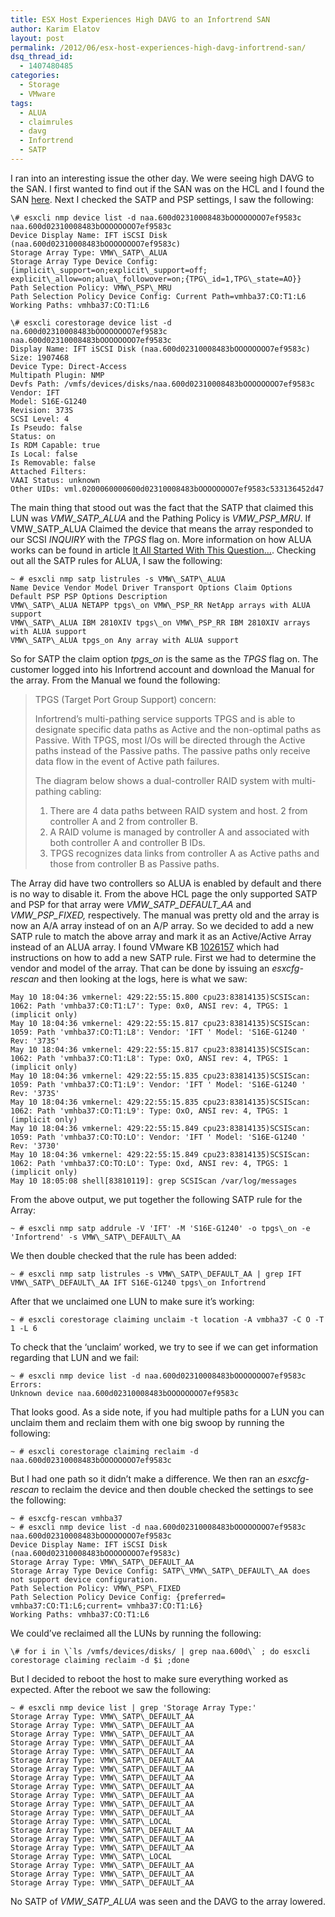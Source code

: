 ```yaml
---
title: ESX Host Experiences High DAVG to an Infortrend SAN
author: Karim Elatov
layout: post
permalink: /2012/06/esx-host-experiences-high-davg-infortrend-san/
dsq_thread_id:
  - 1407480485
categories:
  - Storage
  - VMware
tags:
  - ALUA
  - claimrules
  - davg
  - Infortrend
  - SATP
---
```

I ran into an interesting issue the other day. We were seeing high DAVG to the SAN. I first wanted to find out if the SAN was on the HCL and I found the SAN <a href="http://www.vmware.com/resources/compatibility/detail.php?deviceCategory=san&productid=18911&deviceCategory=san&partner=121&keyword=S16&isSVA=1&page=1&display_interval=10&sortColumn=Partner&sortOrder=Asc" onclick="javascript:_gaq.push(['_trackEvent','outbound-article','http://www.vmware.com/resources/compatibility/detail.php?deviceCategory=san&productid=18911&deviceCategory=san&partner=121&keyword=S16&isSVA=1&page=1&display_interval=10&sortColumn=Partner&sortOrder=Asc']);">here</a>. Next I checked the SATP and PSP settings, I saw the following:

	  
	\# esxcli nmp device list -d naa.600d02310008483bOOOOOOOO7ef9583c  
	naa.600d02310008483bOOOOOOOO7ef9583c  
	Device Display Name: IFT iSCSI Disk (naa.600d02310008483bOOOOOOOO7ef9583c)  
	Storage Array Type: VMW\_SATP\_ALUA  
	Storage Array Type Device Config: {implicit\_support=on;explicit\_support=off; explicit\_allow=on;alua\_followover=on;{TPG\_id=1,TPG\_state=AO}}  
	Path Selection Policy: VMW\_PSP\_MRU  
	Path Selection Policy Device Config: Current Path=vmhba37:CO:T1:L6  
	Working Paths: vmhba37:CO:T1:L6
	
	\# esxcli corestorage device list -d na.600d02310008483bOOOOOOOO7ef9583c  
	naa.600d02310008483bOOOOOOOO7ef9583c  
	Display Name: IFT iSCSI Disk (naa.600d02310008483bOOOOOOOO7ef9583c)  
	Size: 1907468  
	Device Type: Direct-Access  
	Multipath Plugin: NMP  
	Devfs Path: /vmfs/devices/disks/naa.600d02310008483bOOOOOOOO7ef9583c  
	Vendor: IFT  
	Model: S16E-G1240  
	Revision: 373S  
	SCSI Level: 4  
	Is Pseudo: false  
	Status: on  
	Is RDM Capable: true  
	Is Local: false  
	Is Removable: false  
	Attached Filters:  
	VAAI Status: unknown  
	Other UIDs: vml.0200060000600d02310008483bOOOOOOOO7ef9583c533136452d47  
	

The main thing that stood out was the fact that the SATP that claimed this LUN was *VMW\_SATP\_ALUA* and the Pathing Policy is *VMW\_PSP\_MRU*. If VMW\_SATP\_ALUA Claimed the device that means the array responded to our SCSI *INQUIRY* with the *TPGS* flag on. More information on how ALUA works can be found in article <a href="http://deinoscloud.wordpress.com/?s=alua" onclick="javascript:_gaq.push(['_trackEvent','outbound-article','http://deinoscloud.wordpress.com/?s=alua']);">It All Started With This Question…</a>. Checking out all the SATP rules for ALUA, I saw the following:

	  
	~ # esxcli nmp satp listrules -s VMW\_SATP\_ALUA  
	Name Device Vendor Model Driver Transport Options Claim Options Default PSP PSP Options Description  
	VMW\_SATP\_ALUA NETAPP tpgs\_on VMW\_PSP_RR NetApp arrays with ALUA support  
	VMW\_SATP\_ALUA IBM 2810XIV tpgs\_on VMW\_PSP_RR IBM 2810XIV arrays with ALUA support  
	VMW\_SATP\_ALUA tpgs_on Any array with ALUA support  
	

So for SATP the claim option *tpgs_on* is the same as the *TPGS* flag on. The customer logged into his Infortrend account and download the Manual for the array. From the Manual we found the following:

> TPGS (Target Port Group Support) concern:
> 
> Infortrend’s multi-pathing service supports TPGS and is able to designate specific data paths as Active and the non-optimal paths as Passive. With TPGS, most I/Os will be directed through the Active paths instead of the Passive paths. The passive paths only receive data flow in the event of Active path failures.
> 
> The diagram below shows a dual-controller RAID system with multi-pathing cabling:
> 
> 1.  There are 4 data paths between RAID system and host. 2 from controller A and 2 from controller B.
> 2.  A RAID volume is managed by controller A and associated with both controller A and controller B IDs.
> 3.  TPGS recognizes data links from controller A as Active paths and those from controller B as Passive paths.

The Array did have two controllers so ALUA is enabled by default and there is no way to disable it. From the above HCL page the only supported SATP and PSP for that array were *VMW\_SATP\_DEFAULT_AA* and *VMW\_PSP\_FIXED,* respectively. The manual was pretty old and the array is now an A/A array instead of on an A/P array. So we decided to add a new SATP rule to match the above array and mark it as an Active/Active Array instead of an ALUA array. I found VMware KB <a href="http://kb.vmware.com/kb/1026157" onclick="javascript:_gaq.push(['_trackEvent','outbound-article','http://kb.vmware.com/kb/1026157']);">1026157</a> which had instructions on how to add a new SATP rule. First we had to determine the vendor and model of the array. That can be done by issuing an *esxcfg-rescan* and then looking at the logs, here is what we saw:

	  
	May 10 18:04:36 vmkernel: 429:22:55:15.800 cpu23:83814135)SCSIScan: 1062: Path 'vmhba37:C0:T1:L7': Type: 0x0, ANSI rev: 4, TPGS: 1 (implicit only)  
	May 10 18:04:36 vmkernel: 429:22:55:15.817 cpu23:83814135)SCSIScan: 1059: Path 'vmhba37:CO:T1:L8': Vendor: 'IFT ' Model: 'S16E-G1240 ' Rev: '373S'  
	May 10 18:04:36 vmkernel: 429:22:55:15.817 cpu23:83814135)SCSIScan: 1062: Path 'vmhba37:CO:T1:L8': Type: OxO, ANSI rev: 4, TPGS: 1 (implicit only)  
	May 10 18:04:36 vmkernel: 429:22:55:15.835 cpu23:83814135)SCSIScan: 1059: Path 'vmhba37:CO:T1:L9': Vendor: 'IFT ' Model: 'S16E-G1240 ' Rev: '373S'  
	May 10 18:04:36 vmkernel: 429:22:55:15.835 cpu23:83814135)SCSIScan: 1062: Path 'vmhba37:CO:T1:L9': Type: OxO, ANSI rev: 4, TPGS: 1 (implicit only)  
	May 10 18:04:36 vmkernel: 429:22:55:15.849 cpu23:83814135)SCSIScan: 1059: Path 'vmhba37:CO:TO:LO': Vendor: 'IFT ' Model: 'S16E-G1240 ' Rev: '3730'  
	May 10 18:04:36 vmkernel: 429:22:55:15.849 cpu23:83814135)SCSIScan: 1062: Path 'vmhba37:CO:TO:LO': Type: Oxd, ANSI rev: 4, TPGS: 1 (implicit only)  
	May 10 18:05:08 shell[83810119]: grep SCSIScan /var/log/messages  
	

From the above output, we put together the following SATP rule for the Array:

	  
	~ # esxcli nmp satp addrule -V 'IFT' -M 'S16E-G1240' -o tpgs\_on -e 'Infortrend' -s VMW\_SATP\_DEFAULT\_AA  
	

We then double checked that the rule has been added:

	  
	~ # esxcli nmp satp listrules -s VMW\_SATP\_DEFAULT_AA | grep IFT  
	VMW\_SATP\_DEFAULT\_AA IFT S16E-G1240 tpgs\_on Infortrend  
	

After that we unclaimed one LUN to make sure it&#8217;s working:

	  
	~ # esxcli corestorage claiming unclaim -t location -A vmbha37 -C O -T 1 -L 6  
	

To check that the &#8216;unclaim&#8217; worked, we try to see if we can get information regarding that LUN and we fail:

	  
	~ # esxcli nmp device list -d naa.600d02310008483bOOOOOOOO7ef9583c  
	Errors:  
	Unknown device naa.600d02310008483bOOOOOOOO7ef9583c  
	

That looks good. As a side note, if you had multiple paths for a LUN you can unclaim them and reclaim them with one big swoop by running the following:

	  
	~ # esxcli corestorage claiming reclaim -d naa.600d02310008483bOOOOOOOO7ef9583c  
	

But I had one path so it didn&#8217;t make a difference. We then ran an *esxcfg-rescan* to reclaim the device and then double checked the settings to see the following:

	  
	~ # esxcfg-rescan vmhba37  
	~ # esxcli nmp device list -d naa.600d02310008483bOOOOOOOO7ef9583c  
	naa.600d02310008483bOOOOOOOO7ef9583c  
	Device Display Name: IFT iSCSI Disk (naa.600d02310008483bOOOOOOOO7ef9583c)  
	Storage Array Type: VMW\_SATP\_DEFAULT_AA  
	Storage Array Type Device Config: SATP\_VMW\_SATP\_DEFAULT\_AA does not support device configuration.  
	Path Selection Policy: VMW\_PSP\_FIXED  
	Path Selection Policy Device Config: {preferred= vmhba37:CO:T1:L6;current= vmhba37:CO:T1:L6}  
	Working Paths: vmhba37:CO:T1:L6  
	

We could&#8217;ve reclaimed all the LUNs by running the following:

	  
	\# for i in \`ls /vmfs/devices/disks/ | grep naa.600d\` ; do esxcli corestorage claiming reclaim -d $i ;done  
	

But I decided to reboot the host to make sure everything worked as expected. After the reboot we saw the following:

	  
	~ # esxcli nmp device list | grep 'Storage Array Type:'  
	Storage Array Type: VMW\_SATP\_DEFAULT_AA  
	Storage Array Type: VMW\_SATP\_DEFAULT_AA  
	Storage Array Type: VMW\_SATP\_DEFAULT_AA  
	Storage Array Type: VMW\_SATP\_DEFAULT_AA  
	Storage Array Type: VMW\_SATP\_DEFAULT_AA  
	Storage Array Type: VMW\_SATP\_DEFAULT_AA  
	Storage Array Type: VMW\_SATP\_DEFAULT_AA  
	Storage Array Type: VMW\_SATP\_DEFAULT_AA  
	Storage Array Type: VMW\_SATP\_DEFAULT_AA  
	Storage Array Type: VMW\_SATP\_DEFAULT_AA  
	Storage Array Type: VMW\_SATP\_DEFAULT_AA  
	Storage Array Type: VMW\_SATP\_DEFAULT_AA  
	Storage Array Type: VMW\_SATP\_LOCAL  
	Storage Array Type: VMW\_SATP\_DEFAULT_AA  
	Storage Array Type: VMW\_SATP\_DEFAULT_AA  
	Storage Array Type: VMW\_SATP\_DEFAULT_AA  
	Storage Array Type: VMW\_SATP\_LOCAL  
	Storage Array Type: VMW\_SATP\_DEFAULT_AA  
	Storage Array Type: VMW\_SATP\_DEFAULT_AA  
	Storage Array Type: VMW\_SATP\_DEFAULT_AA  
	

No SATP of *VMW\_SATP\_ALUA* was seen and the DAVG to the array lowered.

